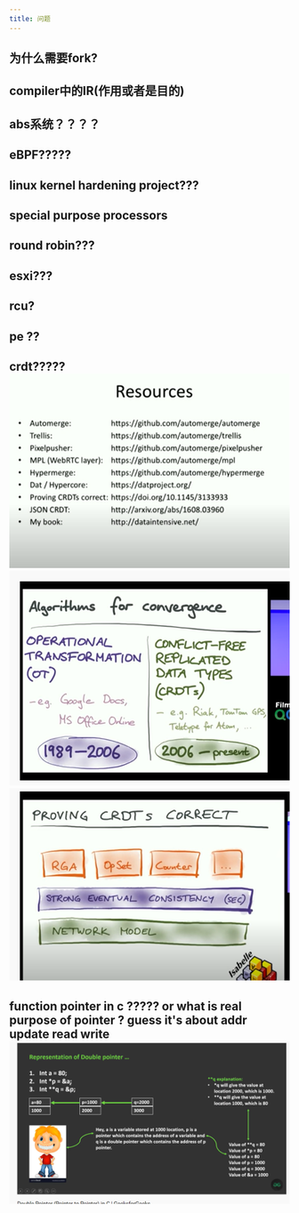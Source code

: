 ```yaml
---
title: 问题
---
```


## 为什么需要fork?
## compiler中的IR(作用或者是目的)
## abs系统？？？？
## eBPF?????
## linux kernel hardening project???
## special purpose processors
## round robin???
## esxi???
## rcu?
## pe ??
##
##
## crdt????? ![image.png](../assets/pages_问题_1616340004849_0.png) ![image.png](../assets/pages_问题_1616339831966_0.png) ![image.png](../assets/pages_问题_1616339842459_0.png)
## function pointer in c ????? or what is real purpose of pointer ? guess it's about addr update read write ![image.png](../assets/pages_问题_1616154812736_0.png)
